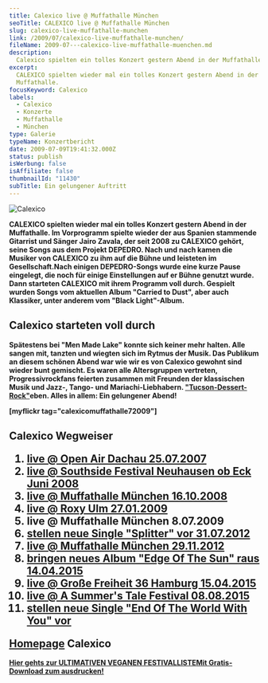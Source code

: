 ```yaml
---
title: Calexico live @ Muffathalle München
seoTitle: CALEXICO live @ Muffathalle München
slug: calexico-live-muffathalle-munchen
link: /2009/07/calexico-live-muffathalle-munchen/
fileName: 2009-07---calexico-live-muffathalle-muenchen.md
description:
  Calexico spielten ein tolles Konzert gestern Abend in der Muffathalle
excerpt:
  CALEXICO spielten wieder mal ein tolles Konzert gestern Abend in der
  Muffathalle.
focusKeyword: Calexico
labels:
  - Calexico
  - Konzerte
  - Muffathalle
  - München
type: Galerie
typeName: Konzertbericht
date: 2009-07-09T19:41:32.000Z
status: publish
isWerbung: false
isAffiliate: false
thumbnailId: "11430"
subTitle: Ein gelungener Auftritt
---
```


![Calexico](http://cardamonchai.com/wp-content/uploads/2009/07/9914189983_d319dfc0d4_z.jpg)

<strong>CALEXICO spielten wieder mal ein tolles Konzert gestern Abend in der
Muffathalle. Im Vorprogramm spielte wieder der aus Spanien stammende Gitarrist
und Sänger Jairo Zavala, der seit 2008 zu CALEXICO gehört, seine Songs aus dem
Projekt DEPEDRO. Nach und nach kamen die Musiker von CALEXICO zu ihm auf die
Bühne und leisteten im Gesellschaft.</strong><strong>Nach einigen DEPEDRO-Songs
wurde eine kurze Pause eingelegt, die noch für einige Einstellungen auf er Bühne
genutzt wurde. Dann starteten CALEXICO mit ihrem Programm voll durch. Gespielt
wurden Songs vom aktuellen Album "Carried to Dust", aber auch Klassiker, unter
anderem vom "Black Light"-Album.

## Calexico starteten voll durch

Spätestens bei "Men Made Lake" konnte sich keiner mehr halten. Alle sangen mit,
tanzten und wiegten sich im Rytmus der Musik. Das Publikum an diesem schönen
Abend war wie wir es von Calexico gewohnt sind wieder bunt gemischt. Es waren
alle Altersgruppen vertreten, Progressivrockfans feierten zusammen mit Freunden
der klassischen Musik und Jazz-, Tango- und Mariachi-Liebhabern.
<a href="http://www.myheimat.de/gersthofen/beitrag/72127/calexico-live-roxy-ulm-27012009/">"Tucson-Dessert-Rock"</a>eben.
Alles in allem: Ein gelungener Abend!

[myflickr tag="calexicomuffathalle72009"]

## Calexico Wegweiser<ol><li><a title="Calexico Dachau 2007" href="http://cardamonchai.com/2015/04/calexico-live-open-air-dachau-25-07-2007/">live @ Open Air Dachau 25.07.2007</a></li><li><a title="Calexico Southside 2008" href="http://cardamonchai.com/2015/04/calexico-live-southside-festival-2008/">live @ Southside Festival Neuhausen ob Eck Juni 2008</a></li><li><a title="Calexico Muffathalle 2008" href="http://cardamonchai.com/2015/04/calexico-live-muffathalle-muenchen-16-10-2008/">live @ Muffathalle München 16.10.2008</a></li><li><a title="Calexico Roxy 2009" href="http://cardamonchai.com/2009/01/calexico-live-roxy-ulm/">live @ Roxy Ulm 27.01.2009</a></li><li>live @ Muffathalle München 8.07.2009</li><li><a title="Calexico &quot;Splitter&quot; 2012" href="http://cardamonchai.com/2012/07/calexico-stellen-neue-singe-splitter-vor/">stellen neue Single "Splitter" vor 31.07.2012</a></li><li><a title="Calexico Muffathalle München" href="http://cardamonchai.com/2012/12/calexico-live-muffathalle-munchen-29-11-2012/">live @ Muffathalle München 29.11.2012</a></li><li><a title="Calexico &quot;Edge Of The Sun&quot; 2015" href="http://cardamonchai.com/2015/04/calexico-edge-of-the-sun-ist-da/">bringen neues Album "Edge Of The Sun" raus 14.04.2015</a></li><li><a title="Calexico Große Freiheit 2015" href="http://cardamonchai.com/2015/04/calexico-live-grosse-freiheit-36-15-04-2015/">live @ Große Freiheit 36 Hamburg 15.04.2015</a></li><li><a href="http://cardamonchai.com/2015/08/calexico-live-a-summers-tale-festival-2015/">live @ A Summer's Tale Festival 08.08.2015</a></li><li><a href="http://cardamonchai.com/2017/10/calexico-the-thread-that-keeps-us/">stellen neue Single "End Of The World With You" vor</a></li></ol><a title="Calexico Homepage" href="http://www.casadecalexico.com" target="_blank" rel="noopener">Homepage</a> Calexico

<a class="banner banner-green" href="/2015/03/die-ultimative-vegane-festivalliste"><span class="head">Hier
gehts zur ULTIMATIVEN VEGANEN FESTIVALLISTE</span><span class="text">Mit
Gratis-Download zum ausdrucken!</span></a>
